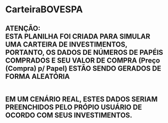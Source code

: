 <h1>CarteiraBOVESPA</h1>

<h2><strong>ATENÇÃO: </strong><br>
ESTA PLANILHA FOI CRIADA PARA SIMULAR UMA CARTEIRA DE INVESTIMENTOS, PORTANTO, OS DADOS DE
NÚMEROS DE PAPÉIS COMPRADOS E SEU VALOR DE COMPRA (Preço (Compra) p/ Papel) ESTÃO SENDO GERADOS
DE FORMA ALEATÓRIA<br><br>

EM UM CENÁRIO REAL, ESTES DADOS SERIAM PREENCHIDOS PELO PRÓPIO USUÁRIO DE OCORDO COM SEUS INVESTIMENTOS.
</h2>